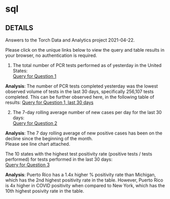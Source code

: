 # sql

## DETAILS 

Answers to the Torch Data and Analytics project 2021-04-22.

Please click on the unique links below to view the query and table results in your browser, no authentication is required.  

1. The total number of PCR tests performed as of yesterday in the United States:<br>
<a href="https://popsql.com/queries/-MZib2bl60J_nEgoNW2w/total-number-pcr-tests-performed-yesterday-may-2-2021?access_token=c592fb181f77557d8f352587315e3bdf" target="_blank" rel="noopener noreferrer">Query for Question 1</a>

<b>Analysis</b>:  The number of PCR tests completed yesterday was the lowest observed volume of tests in the last 30 days, specifically 256,107 tests completed. This can be further observed here, in the following table of results:
<a href="https://popsql.com/queries/-MZii5f1IF7Ug899yZjl/total-pcr-tests-performed-last-7-days?access_token=43a3d6318230d4bfd5bb90aa6ca81421" target="_blank" rel="noopener noreferrer">Query for Question 1, last 30 days</a><br> 

2. The 7-day rolling average number of new cases per day for the last 30 days:<br>
<a href="https://popsql.com/queries/-MZib598zmVIg0gsnCIA/7-day-rolling-avg-positive-cases-last-30-days-may-2-2021?access_token=ac585837c31d94575d6d7683c0afaa34" target="_blank" rel="noopener noreferrer">Query for Question 2</a>

<b>Analysis</b>:  The 7 day rolling average of new positive cases has been on the decline since the beginning of the month.  
Please see line chart attached.

The 10 states with the highest test positivity rate (positive tests / tests performed) for tests performed in the last 30 days:<br>
<a href="https://popsql.com/queries/-MZib7bt_7PH3vwmmdni/top-10-positive-cases-by-state-last-30-days-may-2-2021?access_token=64eb653924b1caa17e4bfc4bd3c71b87" target="_blank" rel="noopener noreferrer">Query for Question 3</a>

<b>Analysis</b>:  Puerto Rico has a 1.4x higher % positivity rate than Michigan, which has the 2nd highest positivity rate in the table.  However, Puerto Rico is 4x higher in COVID positivity when compared to New York, which has the 10th highest posivity rate in the table.


